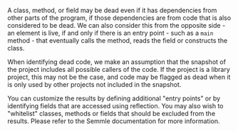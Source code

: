 A class, method, or field may be dead even if it has dependencies from other parts of the program, if those dependencies are from code that is also considered to be dead. We can also consider this from the opposite side - an element is live, if and only if there is an entry point - such as a `main` method - that eventually calls the method, reads the field or constructs the class.

When identifying dead code, we make an assumption that the snapshot of the project includes all possible callers of the code. If the project is a library project, this may not be the case, and code may be flagged as dead when it is only used by other projects not included in the snapshot.

You can customize the results by defining additional "entry points" or by identifying fields that are accessed using reflection. You may also wish to "whitelist" classes, methods or fields that should be excluded from the results. Please refer to the Semmle documentation for more information.

